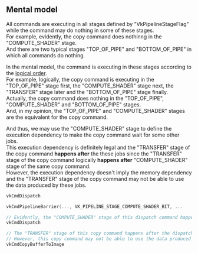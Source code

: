 
## Mental model

All commands are executing in all stages defined by "VkPipelineStageFlag" while the command may do nothing in some of these stages.  
For example, evidently, the copy command does nothinng in the "COMPUTE_SHADER" stage.  
And there are two typical stages "TOP_OF_PIPE" and "BOTTOM_OF_PIPE" in which all commands do nothing.  

In the mental model, the command is executing in these stages according to the [logical order]().  
For example, logically, the copy command is  executing in the "TOP_OF_PIPE" stage first, the "COMPUTE_SHADER" stage next, the "TRANSFER" stage later and the "BOTTOM_OF_PIPE" stage finally.  
Actually, the copy command  does nothing in the "TOP_OF_PIPE", "COMPUTE_SHADER" and "BOTTOM_OF_PIPE" stages.  
And, in my opinion, the "TOP_OF_PIPE" and "COMPUTE_SHADER" stages are the equivalent for the copy command.

And thus, we may use the "COMPUTE_SHADER" stage to define the execution dependency to make the copy command wait for some other jobs.  
This execution dependency is definitely legal and the "TRANSFER" stage of the copy command **happens after** the these jobs since the "TRANSFER" stage of the copy command logically **happens after** "COMPUTE_SHADER" stage of the same copy command.  
However, the execution dependency doesn't imply the memory dependency and the "TRANSFER" stage of the copy command may not be able to use the data produced by these jobs.  

```c++
vkCmdDispatch

vkCmdPipelineBarrier(..., VK_PIPELINE_STAGE_COMPUTE_SHADER_BIT, ...

// Evidently, the "COMPUTE_SHADER" stage of this dispatch command happens after the dispatch command which is before the barrier.
vkCmdDispatch

// The "TRANSFER" stage of this copy command happens after the dispatch command which is before the barrier as well since the "TRANSFER" stage of the copy command logically happens after "COMPUTE_SHADER" stage of the same copy command.  
// However, this copy command may not be able to use the data produced by the dispatch command which is before the barrier since the execution dependency doesn't imply the memory dependency.
vkCmdCopyBufferToImage
```